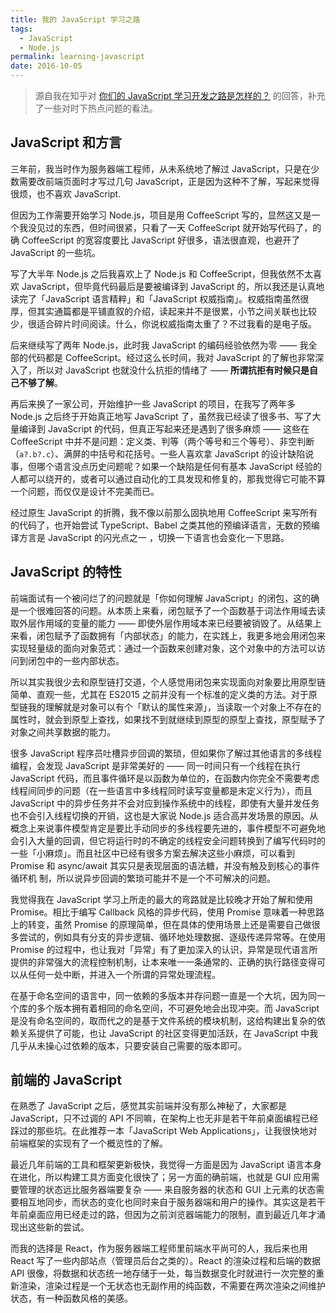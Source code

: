 ```yaml
---
title: 我的 JavaScript 学习之路
tags:
  - JavaScript
  - Node.js
permalink: learning-javascript
date: 2016-10-05
---
```


> 源自我在知乎对 [你们的 JavaScript 学习开发之路是怎样的？](https://www.zhihu.com/question/24086544/answer/109727938) 的回答，补充了一些对时下热点问题的看法。

## JavaScript 和方言

三年前，我当时作为服务器端工程师，从未系统地了解过 JavaScript，只是在少数需要改前端页面时才写过几句 JavaScript，正是因为这种不了解，写起来觉得很烦，也不喜欢 JavaScript.

但因为工作需要开始学习 Node.js，项目是用 CoffeeScript 写的，显然这又是一个我没见过的东西，但时间很紧，只看了一天 CoffeeScript 就开始写代码了，的确 CoffeeScript 的宽容度要比 JavaScript 好很多，语法很直观，也避开了 JavaScript 的一些坑。

写了大半年 Node.js 之后我喜欢上了 Node.js 和 CoffeeScript，但我依然不太喜欢 JavaScript，但毕竟代码最后是要被编译到 JavaScript 的，所以我还是认真地读完了「JavaScript 语言精粹」和「JavaScript 权威指南」。权威指南虽然很厚，但其实通篇都是平铺直叙的介绍，读起来并不是很累，小节之间关联也比较少，很适合碎片时间阅读。什么，你说权威指南太重了？不过我看的是电子版。

后来继续写了两年 Node.js，此时我 JavaScript 的编码经验依然为零 —— 我全部的代码都是 CoffeeScript。经过这么长时间，我对 JavaScript 的了解也非常深入了，所以对 JavaScript 也就没什么抗拒的情绪了 —— **所谓抗拒有时候只是自己不够了解**。

再后来换了一家公司，开始维护一些 JavaScript 的项目，在我写了两年多 Node.js 之后终于开始真正地写 JavaScript 了，虽然我已经读了很多书、写了大量编译到 JavaScript 的代码，但真正写起来还是遇到了很多麻烦 —— 这些在 CoffeeScript 中并不是问题：定义类、判等（两个等号和三个等号）、非空判断（`a?.b?.c`）、满屏的中括号和花括号。一些人喜欢拿 JavaScript 的设计缺陷说事，但哪个语言没点历史问题呢？如果一个缺陷是任何有基本 JavaScript 经验的人都可以绕开的，或者可以通过自动化的工具发现和修复的，那我觉得它可能不算一个问题，而仅仅是设计不完美而已。

经过原生 JavaScript 的折腾，我不像以前那么固执地用 CoffeeScript 来写所有的代码了，也开始尝试 TypeScript、Babel 之类其他的预编译语言，无数的预编译方言是 JavaScript 的闪光点之一 ，切换一下语言也会变化一下思路。

## JavaScript 的特性

前端面试有一个被问烂了的问题就是「你如何理解 JavaScript」的闭包，这的确是一个很难回答的问题。从本质上来看，闭包赋予了一个函数基于词法作用域去读取外层作用域的变量的能力 —— 即使外层作用域本来已经要被销毁了。从结果上来看，闭包赋予了函数拥有「内部状态」的能力，在实践上，我更多地会用闭包来实现轻量级的面向对象范式：通过一个函数来创建对象，这个对象中的方法可以访问到闭包中的一些内部状态。

所以其实我很少去和原型链打交道，个人感觉用闭包来实现面向对象要比用原型链简单、直观一些，尤其在 ES2015 之前并没有一个标准的定义类的方法。对于原型链我的理解就是对象可以有个「默认的属性来源」，当读取一个对象上不存在的属性时，就会到原型上查找，如果找不到就继续到原型的原型上查找，原型赋予了对象之间共享数据的能力。

很多 JavaScript 程序员吐槽异步回调的繁琐，但如果你了解过其他语言的多线程编程，会发现 JavaScript 是非常美好的 —— 同一时间只有一个线程在执行 JavaScript 代码，而且事件循环是以函数为单位的，在函数内你完全不需要考虑线程间同步的问题（在一些语言中多线程同时读写变量都是未定义行为），而且 JavaScript 中的异步任务并不会对应到操作系统中的线程，即使有大量并发任务也不会引入线程切换的开销，这也是大家说 Node.js 适合高并发场景的原因。从概念上来说事件模型肯定是要比手动同步的多线程要先进的，事件模型不可避免地会引入大量的回调，但它将运行时的不确定的线程安全问题转换到了编写代码时的一些「小麻烦」。而且社区中已经有很多方案去解决这些小麻烦，可以看到 Promise 和 async/await 其实只是表现层面的语法糖，并没有触及到核心的事件循环机
制，所以说异步回调的繁琐可能并不是一个不可解决的问题。

我觉得我在 JavaScript 学习上所走的最大的弯路就是比较晚才开始了解和使用 Promise。相比于编写 Callback 风格的异步代码，使用 Promise 意味着一种思路上的转变，虽然 Promise 的原理简单，但在具体的使用场景上还是需要自己做很多尝试的，例如具有分支的异步逻辑、循环地处理数据、逐级传递异常等。在使用 Promise 的过程中，也让我对「异常」有了更加深入的认识，异常是现代语言所提供的非常强大的流程控制机制，让本来唯一一条通常的、正确的执行路径变得可以从任何一处中断，并进入一个所谓的异常处理流程。

在基于命名空间的语言中，同一依赖的多版本并存问题一直是一个大坑，因为同一个库的多个版本拥有着相同的命名空间，不可避免地会出现冲突。而 JavaScript 是没有命名空间的，取而代之的是基于文件系统的模块机制，这给构建出复杂的依赖关系提供了可能，也让 JavaScript 的社区变得更加活跃，在 JavaScript 中我几乎从未操心过依赖的版本，只要安装自己需要的版本即可。

## 前端的 JavaScript

在熟悉了 JavaScript 之后，感觉其实前端并没有那么神秘了，大家都是 JavaScript，只不过调的 API 不同嘛，在架构上也无非是若干年前桌面编程已经踩过的那些坑。在此推荐一本「JavaScript Web Applications」，让我很快地对前端框架的实现有了一个概览性的了解。

最近几年前端的工具和框架更新极快，我觉得一方面是因为 JavaScript 语言本身在进化，所以构建工具方面变化很快了；另一方面的确前端，也就是 GUI 应用需要管理的状态远比服务器端要复杂 —— 来自服务器的状态和 GUI 上元素的状态需要相互地同步，而状态的变化也同时来自于服务器端和用户的操作。其实这是若干年前桌面应用已经走过的路，但因为之前浏览器端能力的限制，直到最近几年才涌现出这些新的尝试。

而我的选择是 React，作为服务器端工程师里前端水平尚可的人，我后来也用 React 写了一些内部站点（管理员后台之类的）。React 的渲染过程和后端的数据 API 很像，将数据和状态统一地存储于一处，每当数据变化时就进行一次完整的重新渲染，渲染过程是一个无状态也无副作用的纯函数，不需要在两次渲染之间维护状态，有一种函数风格的美感。
